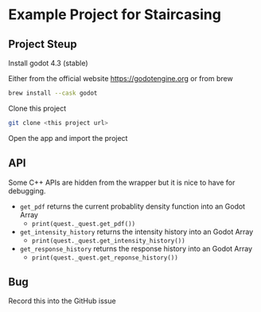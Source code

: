 # Example Project for Staircasing 

## Project Steup

Install godot 4.3 (stable)

Either from the official website https://godotengine.org or from brew 

```zsh
brew install --cask godot 
```

Clone this project 

```zsh
git clone <this project url>
```

Open the app and import the project 



## API

Some C++ APIs are hidden from the wrapper but it is nice to have for debugging. 

- `get_pdf` returns the current probablity density function into an Godot Array 
  - `print(quest._quest.get_pdf())`
- `get_intensity_history` returns the intensity history into an Godot Array 
  - `print(quest._quest.get_intensity_history())`
- `get_response_history` returns the response history into an Godot Array 
  - `print(quest._quest.get_reponse_history())`

## Bug 

Record this into the GitHub issue 
